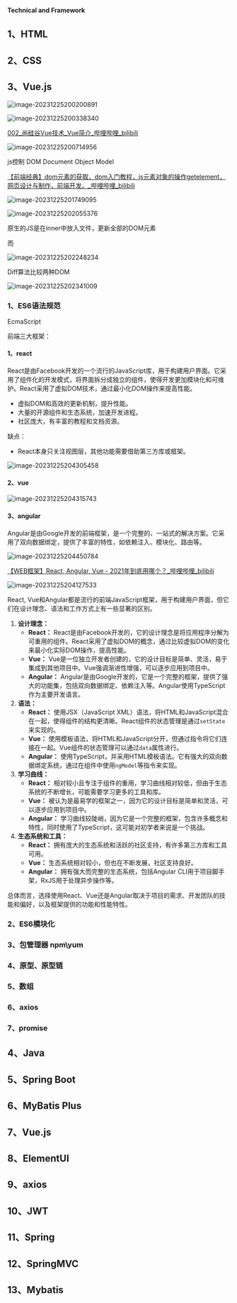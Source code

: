 **Technical and Framework**



## 1、HTML



## 2、CSS

## 3、Vue.js



![image-20231225200200891](https://daetz-image.oss-cn-hangzhou.aliyuncs.com/img/202312252002113.png)

![image-20231225200338340](https://daetz-image.oss-cn-hangzhou.aliyuncs.com/img/202312252003394.png)

[002_尚硅谷Vue技术_Vue简介_哔哩哔哩_bilibili](https://www.bilibili.com/video/BV1Zy4y1K7SH/?p=2&vd_source=591db91b15fb99b2280157ce6d306c42)

![image-20231225200714956](https://daetz-image.oss-cn-hangzhou.aliyuncs.com/img/202312252007143.png)

js控制 DOM Document Object Model

[【前端经典】dom元素的获取，dom入门教程，js元素对象的操作getelement，网页设计与制作，前端开发。_哔哩哔哩_bilibili](https://www.bilibili.com/video/BV1cS4y1H74o/?spm_id_from=333.337.search-card.all.click&vd_source=591db91b15fb99b2280157ce6d306c42)

![image-20231225201749095](https://daetz-image.oss-cn-hangzhou.aliyuncs.com/img/202312252017149.png)

![image-20231225202055376](https://daetz-image.oss-cn-hangzhou.aliyuncs.com/img/202312252020516.png)



原生的JS是在inner中放入文件，更新全部的DOM元素

而

![image-20231225202248234](https://daetz-image.oss-cn-hangzhou.aliyuncs.com/img/202312252022336.png)

Diff算法比较两种DOM

![image-20231225202341009](https://daetz-image.oss-cn-hangzhou.aliyuncs.com/img/202312252023067.png)

### 1、ES6语法规范

EcmaScript

前端三大框架：

#### 1、react 

React是由Facebook开发的一个流行的JavaScript库，用于构建用户界面。它采用了组件化的开发模式，将界面拆分成独立的组件，使得开发更加模块化和可维护。React采用了虚拟DOM技术，通过最小化DOM操作来提高性能。

- 虚拟DOM和高效的更新机制，提升性能。
- 大量的开源组件和生态系统，加速开发进程。
- 社区庞大，有丰富的教程和文档资源。

缺点：

- React本身只关注视图层，其他功能需要借助第三方库或框架。

![image-20231225204305458](https://daetz-image.oss-cn-hangzhou.aliyuncs.com/img/202312252043556.png)

#### 2、vue



![image-20231225204315743](https://daetz-image.oss-cn-hangzhou.aliyuncs.com/img/202312252043817.png)

#### 3、angular

Angular是由Google开发的前端框架，是一个完整的、一站式的解决方案。它采用了双向数据绑定，提供了丰富的特性，如依赖注入、模块化、路由等。

![image-20231225204450784](https://daetz-image.oss-cn-hangzhou.aliyuncs.com/img/202312252044873.png)

[【WEB框架】React, Angular, Vue - 2021年到底用哪个？_哔哩哔哩_bilibili](https://www.bilibili.com/video/BV1wf4y167do/?spm_id_from=333.337.search-card.all.click&vd_source=591db91b15fb99b2280157ce6d306c42)

![image-20231225204127533](https://daetz-image.oss-cn-hangzhou.aliyuncs.com/img/202312252041640.png)

React, Vue和Angular都是流行的前端JavaScript框架，用于构建用户界面，但它们在设计理念、语法和工作方式上有一些显著的区别。

1. **设计理念：**
   - **React：** React是由Facebook开发的，它的设计理念是将应用程序分解为可重用的组件。React采用了虚拟DOM的概念，通过比较虚拟DOM的变化来最小化实际DOM操作，提高性能。
   - **Vue：** Vue是一位独立开发者创建的，它的设计目标是简单、灵活，易于集成到其他项目中。Vue强调渐进性增强，可以逐步应用到项目中。
   - **Angular：** Angular是由Google开发的，它是一个完整的框架，提供了强大的功能集，包括双向数据绑定、依赖注入等。Angular使用TypeScript作为主要开发语言。
2. **语法：**
   - **React：** 使用JSX（JavaScript XML）语法，将HTML和JavaScript混合在一起，使得组件的结构更清晰。React组件的状态管理是通过`setState`来实现的。
   - **Vue：** 使用模板语法，将HTML和JavaScript分开，但通过指令将它们连接在一起。Vue组件的状态管理可以通过`data`属性进行。
   - **Angular：** 使用TypeScript，并采用HTML模板语法。它有强大的双向数据绑定系统，通过在组件中使用`ngModel`等指令来实现。
3. **学习曲线：**
   - **React：** 相对较小且专注于组件的重用，学习曲线相对较低，但由于生态系统的不断增长，可能需要学习更多的工具和库。
   - **Vue：** 被认为是最易学的框架之一，因为它的设计目标是简单和灵活，可以逐步应用到项目中。
   - **Angular：** 学习曲线较陡峭，因为它是一个完整的框架，包含许多概念和特性，同时使用了TypeScript，这可能对初学者来说是一个挑战。
4. **生态系统和工具：**
   - **React：** 拥有庞大的生态系统和活跃的社区支持，有许多第三方库和工具可用。
   - **Vue：** 生态系统相对较小，但也在不断发展，社区支持良好。
   - **Angular：** 拥有强大而完整的生态系统，包括Angular CLI用于项目脚手架，RxJS用于处理异步操作等。

总体而言，选择使用React、Vue还是Angular取决于项目的需求、开发团队的技能和偏好，以及框架提供的功能和性能特性。

### 2、ES6模块化



### 3、包管理器 npm\yum



### 4、原型、原型链



### 5、数组



### 6、axios



### 7、promise





## 4、Java





## 5、Spring Boot

## 6、MyBatis Plus

## 7、Vue.js

## 8、ElementUI

## 9、axios

## 10、JWT

## 11、Spring

## 12、SpringMVC

## 13、Mybatis